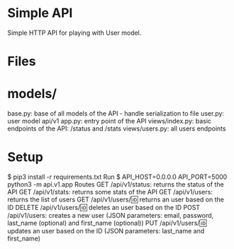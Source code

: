 # Simple API
Simple HTTP API for playing with User model.

# Files
# models/
base.py: base of all models of the API - handle serialization to file
user.py: user model
api/v1
app.py: entry point of the API
views/index.py: basic endpoints of the API: /status and /stats
views/users.py: all users endpoints
# Setup
$ pip3 install -r requirements.txt
Run
$ API_HOST=0.0.0.0 API_PORT=5000 python3 -m api.v1.app
Routes
GET /api/v1/status: returns the status of the API
GET /api/v1/stats: returns some stats of the API
GET /api/v1/users: returns the list of users
GET /api/v1/users/:id: returns an user based on the ID
DELETE /api/v1/users/:id: deletes an user based on the ID
POST /api/v1/users: creates a new user (JSON parameters: email, password, last_name (optional) and first_name (optional))
PUT /api/v1/users/:id: updates an user based on the ID (JSON parameters: last_name and first_name)
